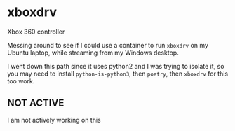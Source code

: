 # xboxdrv

Xbox 360 controller

Messing around to see if I could use a container to run `xboxdrv` on my Ubuntu laptop, while streaming from my Windows desktop.

I went down this path since it uses python2 and I was trying to isolate it, so you may need to install `python-is-python3`, then `poetry`, then `xboxdrv` for this too work.

## NOT ACTIVE

I am not actively working on this
